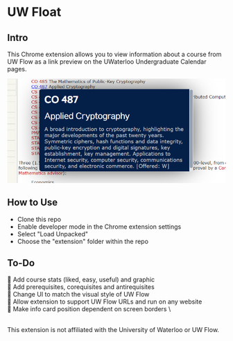 # UW Float

## Intro
This Chrome extension allows you to view information about a course from UW Flow as a link preview on the UWaterloo Undergraduate Calendar pages.

<img src="screenshots/screen1.png" alt="Screenshot" title="Screenshot"/>

## How to Use
- Clone this repo
- Enable developer mode in the Chrome extension settings
- Select "Load Unpacked"
- Choose the "extension" folder within the repo

## To-Do
🔲 Add course stats (liked, easy, useful) and graphic \
🔲 Add prerequisites, corequisites and antirequisites \
🔲 Change UI to match the visual style of UW Flow \
🔲 Allow extension to support UW Flow URLs and run on any website \
🔲 Make info card position dependent on screen borders \

<br/>
This extension is not affiliated with the University of Waterloo or UW Flow.